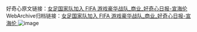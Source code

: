 好奇心原文链接：[女足国家队加入 FIFA 游戏豪华战队_商业_好奇心日报-宣海伦 ](https://www.qdaily.com/articles/10192.html)
WebArchive归档链接：[女足国家队加入 FIFA 游戏豪华战队_商业_好奇心日报-宣海伦 ](http://web.archive.org/web/20190623155820/https://www.qdaily.com/articles/10192.html)
![image](http://ww3.sinaimg.cn/large/007d5XDply1g3vvhv8vv8j30u04uze81)